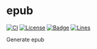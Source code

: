 # epub

[![CI](https://github.com/KaiserLancelot/epub/workflows/CI/badge.svg)](https://github.com/KaiserLancelot/epub/actions)
[![License](https://img.shields.io/github/license/KaiserLancelot/epub)](LICENSE)
[![Badge](https://img.shields.io/badge/link-996.icu-%23FF4D5B.svg?style=flat-square)](https://996.icu/#/en_US)
[![Lines](https://tokei.rs/b1/github/KaiserLancelot/epub)](https://github.com/Aaronepower/tokei)

Generate epub
